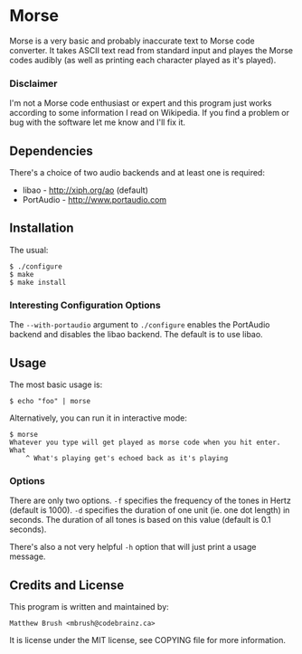 Morse
=====

Morse is a very basic and probably inaccurate text to Morse code converter.
It takes ASCII text read from standard input and playes the Morse codes
audibly (as well as printing each character played as it's played).

### Disclaimer

I'm not a Morse code enthusiast or expert and this program just works
according to some information I read on Wikipedia. If you find a problem or
bug with the software let me know and I'll fix it.

Dependencies
------------

There's a choice of two audio backends and at least one is required:

* libao - http://xiph.org/ao (default)
* PortAudio - http://www.portaudio.com

Installation
------------

The usual:

    $ ./configure
    $ make
    $ make install

### Interesting Configuration Options

The `--with-portaudio` argument to `./configure` enables the PortAudio
backend and disables the libao backend. The default is to use libao.

Usage
-----

The most basic usage is:

    $ echo "foo" | morse

Alternatively, you can run it in interactive mode:

    $ morse
    Whatever you type will get played as morse code when you hit enter.
    What
        ^ What's playing get's echoed back as it's playing

### Options

There are only two options. `-f` specifies the frequency of the tones in
Hertz (default is 1000). `-d` specifies the duration of one unit (ie. one
dot length) in seconds. The duration of all tones is based on this value
(default is 0.1 seconds).

There's also a not very helpful `-h` option that will just print a usage
message.

Credits and License
-------------------

This program is written and maintained by:

    Matthew Brush <mbrush@codebrainz.ca>

It is license under the MIT license, see COPYING file for more information.
